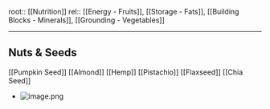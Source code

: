 

root:: [[Nutrition]]
rel:: [[Energy - Fruits]], [[Storage - Fats]], [[Building Blocks - Minerals]], [[Grounding - Vegetables]]


---


## Nuts & Seeds

[[Pumpkin Seed]]
[[Almond]]
[[Hemp]]
[[Pistachio]]
[[Flaxseed]]
[[Chia Seed]]




- ![image.png](image_1656477270651_0.png)